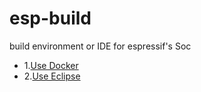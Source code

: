 esp-build
=====

build environment or IDE for espressif's Soc

* 1.[Use Docker](./docker/readme.md)
* 2.[Use Eclipse](./eclipse/readme.md)
